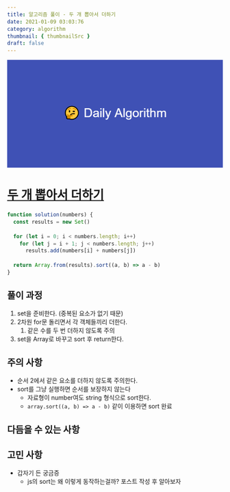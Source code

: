 ```yaml
---
title: 알고리즘 풀이 - 두 개 뽑아서 더하기
date: 2021-01-09 03:03:76
category: algorithm
thumbnail: { thumbnailSrc }
draft: false
---
```


![picture 22](images/2021-03-09/ba0118f82c0feeca7e76871c011166f54043143d3dd0994493963b5334b3472f.png)

# [두 개 뽑아서 더하기](https://programmers.co.kr/learn/courses/30/lessons/68644)

```javascript
function solution(numbers) {
  const results = new Set()

  for (let i = 0; i < numbers.length; i++)
    for (let j = i + 1; j < numbers.length; j++)
      results.add(numbers[i] + numbers[j])

  return Array.from(results).sort((a, b) => a - b)
}
```

## 풀이 과정

1. set을 준비한다. (중복된 요소가 없기 때문)
2. 2차원 for문 돌리면서 각 객체들끼리 더한다.
   1. 같은 수를 두 번 더하지 않도록 주의
3. set을 Array로 바꾸고 sort 후 return한다.

## 주의 사항

- 순서 2에서 같은 요소를 더하지 않도록 주의한다.
- sort를 그냥 실행하면 순서를 보장하지 않는다
  - 자료형이 number여도 string 형식으로 sort한다.
  - `array.sort((a, b) => a - b)` 같이 이용하면 sort 완료

## 다듬을 수 있는 사항

## 고민 사항

- 갑자기 든 궁금증
  - js의 sort는 왜 이렇게 동작하는걸까? 포스트 작성 후 알아보자
